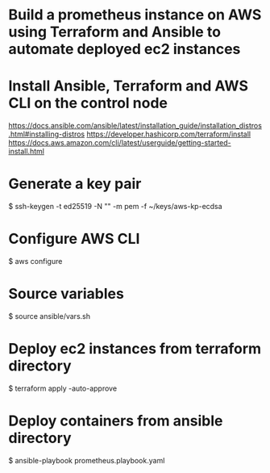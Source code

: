 # Build a prometheus instance on AWS using Terraform and Ansible to automate deployed ec2 instances

# Install Ansible, Terraform and AWS CLI on the control node
https://docs.ansible.com/ansible/latest/installation_guide/installation_distros.html#installing-distros
https://developer.hashicorp.com/terraform/install
https://docs.aws.amazon.com/cli/latest/userguide/getting-started-install.html

# Generate a key pair
$ ssh-keygen -t ed25519 -N "" -m pem -f ~/keys/aws-kp-ecdsa

# Configure AWS CLI
$ aws configure

# Source variables
$ source ansible/vars.sh

# Deploy ec2 instances from terraform directory
$ terraform apply -auto-approve

# Deploy containers from ansible directory
$ ansible-playbook prometheus.playbook.yaml